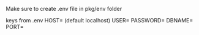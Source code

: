 Make sure to create .env file in pkg/env folder

keys from .env
HOST= (default localhost)
USER=
PASSWORD=
DBNAME=
PORT=